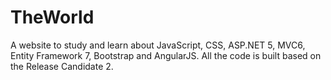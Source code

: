 # TheWorld
A website to study and learn about JavaScript, CSS, ASP.NET 5, MVC6, Entity Framework 7, Bootstrap and AngularJS.
All the code is built based on the Release Candidate 2.
